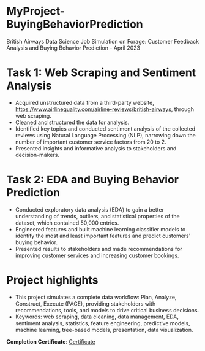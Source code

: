 # MyProject-BuyingBehaviorPrediction
British Airways Data Science Job Simulation on Forage: Customer Feedback Analysis and Buying Behavior Prediction - April 2023


# Task 1: Web Scraping and Sentiment Analysis
- Acquired unstructured data from a third-party website, https://www.airlinequality.com/airline-reviews/british-airways, through web scraping.
- Cleaned and structured the data for analysis.
- Identified key topics and conducted sentiment analysis of the collected reviews using Natural Language Processing (NLP), narrowing down the number of important customer service factors from 20 to 2.
- Presented insights and informative analysis to stakeholders and decision-makers.

# Task 2: EDA and Buying Behavior Prediction
- Conducted exploratory data analysis (EDA) to gain a better understanding of trends, outliers, and statistical properties of the dataset, which contained 50,000 entries.
- Engineered features and built machine learning classifier models to identify the most and least important features and predict customers' buying behavior.
- Presented results to stakeholders and made recommendations for improving customer services and increasing customer bookings.

# Project highlights
- This project simulates a complete data workflow: Plan, Analyze, Construct, Execute (PACE), providing stakeholders with recommendations, tools, and models to drive critical business decisions.
- Keywords: web scraping, data cleaning, data management, EDA, sentiment analysis, statistics, feature engineering, predictive models, machine learning, tree-based models, presentation, data visualization.


**Completion Certificate**: [Certificate](https://forage-uploads-prod.s3.amazonaws.com/completion-certificates/British%20Airways/NjynCWzGSaWXQCxSX_British%20Airways_2oE8tiMYY4fLgJLRd_1681061106869_completion_certificate.pdf)

